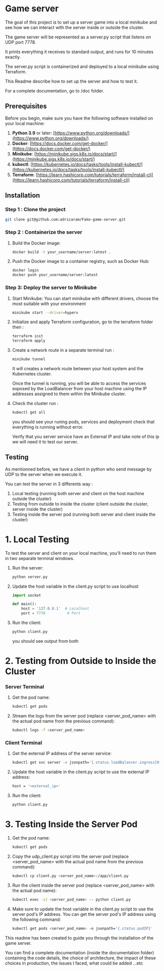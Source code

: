 # Game server

The goal of this project is to set up a server game into a local minikube and see how we can interact with the server inside or outside the cluster.

The game server will be represented as a server.py script that listens on UDP port 7778.

It prints everything it receives to standard output, and runs for 10 minutes exactly.

The server.py script is containerized and deployed to a local minikube using Terraform.

This Readme describe how to set up the server and how to test it.

For a complete documentation, go to /doc folder.

## Prerequisites

Before you begin, make sure you have the following software installed on your local machine:

1. **Python 3.9** or later: [https://www.python.org/downloads/](https://www.python.org/downloads/)
2. **Docker**: [https://docs.docker.com/get-docker/](https://docs.docker.com/get-docker/)
3. **Minikube**: [https://minikube.sigs.k8s.io/docs/start/](https://minikube.sigs.k8s.io/docs/start/)
4. **kubectl**: [https://kubernetes.io/docs/tasks/tools/install-kubectl/](https://kubernetes.io/docs/tasks/tools/install-kubectl/)
5. **Terraform**: [https://learn.hashicorp.com/tutorials/terraform/install-cli](https://learn.hashicorp.com/tutorials/terraform/install-cli)


## Installation

### Step 1 : Clone the project
```sh
git clone git@github.com:adricaram/Fake-game-server.git
```

### Step 2 : Containerize the server

1. Build the Docker image:
    ```sh
    docker build -t your_username/server:latest .
    ```
2. Push the Docker image to a container registry, such as Docker Hub:
    ```sh
    docker login
    docker push your_username/server:latest
    ```

### Step 3: Deploy the server to Minikube

1. Start Minikube:
    You can start minikube with different drivers, choose the most suitable with your environment
    ```sh
    minikube start --driver=hyperv
    ```
2. Initialize and apply Terraform configuration,
   go to the terraform folder then :
    ```sh
    terraform init
    terraform apply
    ```
3. Create a network route
   in a separate terminal run : 
    ```sh
    minikube tunnel
    ```
    It will creates a network route between your host system and the Kubernetes cluster.
    
    Once the tunnel is running, you will be able to access the services exposed by the LoadBalancer from your host machine using the IP addresses assigned to them within the Minikube cluster.

4. Check the cluster
   run :
    ```sh
    kubectl get all
    ```
    you should see your runing pods, services and deployment
    check that everything is running without error.
    
    Verify that you server service have an External IP and take note of this ip we will need it to test our server.


## Testing
As mentionned before, we have a client in python who send message by UDP to the server when we execute it.

You can test the server in 3 differents way :
1. Local testing (running both server and client on the host machine outside the cluster)
2. Testing from outside to inside the cluster (client outside the cluster, server inside the cluster)
3. Testing inside the server pod (running both server and client inside the cluster)


# 1. Local Testing

To test the server and client on your local machine, you'll need to run them in two separate terminal windows.

1. Run the server:
    ```sh
    python server.py
    ```
2. Update the host variable in the client.py script to use localhost
    ```python
    import socket

    def main():
        host = '127.0.0.1'  # Localhost
        port = 7778          # Port
    ```
3. Run the client:
    ```sh
    python client.py
    ```
    you should see output from both

   
# 2. Testing from Outside to Inside the Cluster


### Server Terminal

1. Get the pod name:
    ```sh
    kubectl get pods
    ```
2. Stream the logs from the server pod (replace <server_pod_name> with the actual pod name from the previous command):
    ```sh
    kubectl logs -f <server_pod_name>
    ```
### Client Terminal

1. Get the external IP address of the server service:
    ```sh
    kubectl get svc server -o jsonpath='{.status.loadBalancer.ingress[0].ip}'
    ```
2. Update the host variable in the client.py script to use the external IP address:
    ```sh
    host = '<external_ip>'
    ```
3. Run the client:
    ```sh
    python client.py
    ```

# 3. Testing Inside the Server Pod

1. Get the pod name:
    ```sh
    kubectl get pods
    ```
2. Copy the udp_client.py script into the server pod (replace <server_pod_name> with the actual pod name from the previous command):
    ```sh
    kubectl cp client.py <server_pod_name>:/app/client.py
    ```
3. Run the client inside the server pod (replace <server_pod_name> with the actual pod name):
    ```sh
    kubectl exec -it <server_pod_name> -- python client.py
    ```
4. Make sure to update the host variable in the client.py script to use the server pod's IP address. You can get the server pod's IP address using the following command:
    ```sh
    kubectl get pods <server_pod_name> -o jsonpath='{.status.podIP}'
    ```

This readme has been created to guide you through the installation of the game server.


You can find a complete documentation (inside the documentation folder) containing the code details, the choice of architecture, the impact of these choices in production, the issues I faced,  what could be added ...etc
